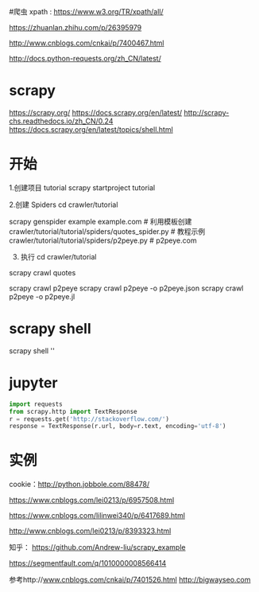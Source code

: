 #爬虫
xpath : https://www.w3.org/TR/xpath/all/

https://zhuanlan.zhihu.com/p/26395979

http://www.cnblogs.com/cnkai/p/7400467.html

http://docs.python-requests.org/zh_CN/latest/


# scrapy
https://scrapy.org/
https://docs.scrapy.org/en/latest/
http://scrapy-chs.readthedocs.io/zh_CN/0.24
https://docs.scrapy.org/en/latest/topics/shell.html


# 开始
1.创建项目 tutorial
scrapy startproject tutorial

2.创建 Spiders
cd crawler/tutorial

scrapy genspider example example.com # 利用模板创建
crawler/tutorial/tutorial/spiders/quotes_spider.py # 教程示例
crawler/tutorial/tutorial/spiders/p2peye.py # p2peye.com

3. 执行
cd crawler/tutorial

scrapy crawl quotes

scrapy crawl p2peye
scrapy crawl p2peye -o p2peye.json 
scrapy crawl p2peye -o p2peye.jl

# scrapy shell

scrapy shell '<url>'
    


# jupyter
```py
import requests
from scrapy.http import TextResponse
r = requests.get('http://stackoverflow.com/')
response = TextResponse(r.url, body=r.text, encoding='utf-8')
```


# 实例


cookie：http://python.jobbole.com/88478/

https://www.cnblogs.com/lei0213/p/6957508.html

https://www.cnblogs.com/lilinwei340/p/6417689.html

http://www.cnblogs.com/lei0213/p/8393323.html

知乎： https://github.com/Andrew-liu/scrapy_example

https://segmentfault.com/q/1010000008566414



参考http://www.cnblogs.com/cnkai/p/7401526.html
http://bigwayseo.com